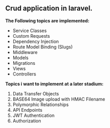 ## Crud application in laravel.

**The Following topics are implemented:**

- Service Classes
- Custom Requests
- Dependency Injection
- Route Model Binding (Slugs)
- Middleware
- Models
- Migrations
- Views
- Controllers

**Topics i want to implement at a later stadium:**

1. Data Transfer Objects
2. BASE64 Image upload with HMAC Filename
3. Polymorphic Relationships
4. API Endpoints
5. JWT Authentication
6. Authorization

